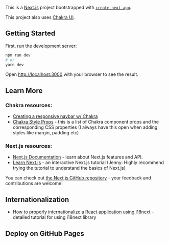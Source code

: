 This is a [Next.js](https://nextjs.org/) project bootstrapped with [`create-next-app`](https://github.com/vercel/next.js/tree/canary/packages/create-next-app).

This project also uses [Chakra UI](https://chakra-ui.com/docs/getting-started).

## Getting Started

First, run the development server:

```bash
npm run dev
# or
yarn dev
```

Open [http://localhost:3000](http://localhost:3000) with your browser to see the result.

## Learn More

### Chakra resources: 

- [Creating a responsive navbar w/ Chakra](https://raptis.wtf/blog/create-a-navbar-with-chakra-ui-react/)
- [Chakra Style Props](https://chakra-ui.com/docs/features/style-props) - this is a list of Chakra component props and the corresponding CSS properties (I always have this open when adding styles like margin, padding etc)

### Next.js resources:

- [Next.js Documentation](https://nextjs.org/docs) - learn about Next.js features and API.
- [Learn Next.js](https://nextjs.org/learn) - an interactive Next.js tutorial (Jenny: Highly recommend trying the tutorial to understand the basics of Next.js)

You can check out [the Next.js GitHub repository](https://github.com/vercel/next.js/) - your feedback and contributions are welcome!

## Internationalization
- [How to properly internationalize a React application using i18next](https://dev.to/adrai/how-to-properly-internationalize-a-react-application-using-i18next-3hdb#why-i18next) - detailed tutorial for using i18next library

## Deploy on GitHub Pages

